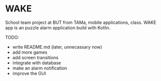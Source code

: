 # WAKE

School team project at BUT from TAMa, mobile applications, class. WAKE app is an puzzle alarm application build with Kotlin.

TODO:
- write README.md (later, unnecassary now)
- add more games
- add screen transitions
- integrate with database
- make an alarm notification
- improve the GUI
